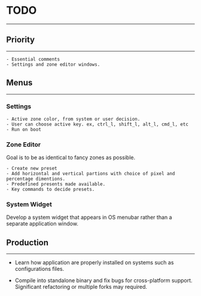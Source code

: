 # TODO

---

## Priority

---
    - Essential comments
    - Settings and zone editor windows.

## Menus

---

### Settings

    - Active zone color, from system or user decision.
    - User can choose active key. ex, ctrl_l, shift_l, alt_l, cmd_l, etc
    - Run on boot

### Zone Editor
Goal is to be as identical to fancy zones as possible.

    - Create new preset
    - Add horizontal and vertical partions with choice of pixel and percentage dimentions.
    - Predefined presents made available.
    - Key commands to decide presets.
    
### System Widget
Develop a system widget that appears in OS menubar rather than a separate application window.

## Production

---
- Learn how application are properly installed on systems such as configurations files.

- Compile into standalone binary and fix bugs for cross-platform support. Significant refactoring or multiple forks 
may required.